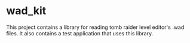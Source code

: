 #  wad_kit

This project contains a library for reading tomb raider level editor's .wad files. It also contains a test application that uses this library.
